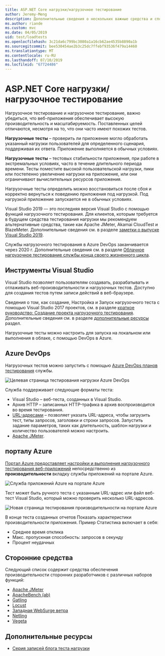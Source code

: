 ```yaml
---
title: ASP.NET Core нагрузки/нагрузочное тестирование
author: Jeremy-Meng
description: Дополнительные сведения о нескольких важные средства и способы нагрузочное тестирование и нагрузочное тестирование приложений ASP.NET Core.
ms.author: riande
ms.custom: mvc
ms.date: 04/05/2019
uid: test/loadtests
ms.openlocfilehash: 3c21da6c799bc3080a1a16cb62ae4535b8890a1b
ms.sourcegitcommit: bee530454ae2b3c25dc7ffebf93536f479a14460
ms.translationtype: MT
ms.contentlocale: ru-RU
ms.lasthandoff: 07/10/2019
ms.locfileid: "67724486"
---
```

# <a name="aspnet-core-loadstress-testing"></a>ASP.NET Core нагрузки/нагрузочное тестирование

Нагрузочное тестирование и нагрузочное тестирование, важно убедиться, что веб-приложения обеспечивает высокую производительность и масштабируемость. Поставленных целей отличаются, несмотря на то, что они часто имеют похожих тестов.

**Нагрузочные тесты** &ndash; проверить ли приложение могло обработать указанный нагрузки пользователей для определенного сценария, поддерживая их ответа. Приложение выполняется в обычных условиях.

**Нагрузочные тесты** &ndash; тестовых стабильности приложения, при работе в экстремальных условиях, часто в течение длительного периода времени. Тесты поместите высокой пользовательской нагрузки, пики или постепенно увеличение нагрузки на приложение, или они ограничивают вычислительных ресурсов приложения.

Нагрузочные тесты определить можно восстановиться после сбоя и корректно вернуться к поведению приложения под нагрузкой. Под нагрузкой приложение запускается не в обычных условиях.

Visual Studio 2019 — это последняя версия Visual Studio с помощью функций нагрузочного тестирования. Для клиентов, которым требуется в будущем средства тестирования нагрузки мы рекомендуем альтернативные средства, такие как Apache JMeter, Akamai CloudTest и BlazeMeter. Дополнительные сведения см. в разделе [заметки о выпуске Visual Studio 2019](/visualstudio/releases/2019/release-notes#test-tools).

Службы нагрузочного тестирования в Azure DevOps заканчивается через 2020 г. Дополнительные сведения см. в разделе [Облачное нагрузочное тестирование службы конца своего жизненного цикла](https://devblogs.microsoft.com/devops/cloud-based-load-testing-service-eol/).

## <a name="visual-studio-tools"></a>Инструменты Visual Studio

Visual Studio позволяет пользователям создавать, разрабатывать и отлаживать веб-производительности и нагрузочных тестов. Доступно для создания тестов путем записи действий в веб-браузере.

Сведения о том, как создание, Настройка и Запуск нагрузочного теста с помощью Visual Studio 2017 проектов, см. в разделе [краткое руководство: Создание проекта нагрузочного тестирования](/visualstudio/test/quickstart-create-a-load-test-project?view=vs-2017). Дополнительные сведения см. в разделе [дополнительные ресурсы](#additional-resources) раздел.

Нагрузочные тесты можно настроить для запуска на локальном или выполнения в облаке, с помощью DevOps в Azure.

## <a name="azure-devops"></a>Azure DevOps

Нагрузочных тестов можно запустить с помощью [Azure DevOps планов тестирования](/azure/devops/test/load-test/index?view=vsts) службы.

![Целевая страница тестирования нагрузки Azure DevOps](./load-tests/_static/azure-devops-load-test.png)

Служба поддерживает следующие форматы теста:

* Visual Studio &ndash; веб-теста, созданных в Visual Studio.
* Архив HTTP &ndash; записанных HTTP-трафика в архив воспроизводится во время тестирования.
* [URL-адресами](/azure/devops/test/load-test/get-started-simple-cloud-load-test?view=vsts) &ndash; позволяет указать URL-адреса, чтобы загрузить тест, типы запросов, заголовки и строки запросов. Запустить задание параметров, таких как длительность, шаблон нагрузки и количество пользователей можно настроить.
* [Apache JMeter](https://jmeter.apache.org/).

## <a name="azure-portal"></a>порталу Azure

[Портал Azure предоставляет настройки и выполнения нагрузочного тестирования веб-приложений](/azure/devops/test/load-test/app-service-web-app-performance-test?view=vsts) непосредственно из **производительности** вкладку службы приложений на портале Azure.

![Служба приложений Azure на портале Azure](./load-tests/_static/azure-appservice-perf-test.png)

Тест может быть ручного теста с указанным URL-адрес или файл веб-тест Visual Studio, который можно проверить несколько URL-адресов.

![Новая страница тестирования производительности на портале Azure](./load-tests/_static/azure-appservice-perf-test-config.png)

В конце теста созданных отчетов Показать характеристики производительности приложения. Пример Статистика включает в себя:

* Среднее время отклика
* Макс. пропускная способность: запросов в секунду
* Процент неудачных

## <a name="third-party-tools"></a>Сторонние средства

Следующий список содержит средства обеспечения производительности сторонних разработчиков с различных наборов функций:

* [Apache JMeter](https://jmeter.apache.org/)
* [ApacheBench (ab)](https://httpd.apache.org/docs/2.4/programs/ab.html)
* [Gatling](https://gatling.io/)
* [Locust](https://locust.io/)
* [Западная WebSurge ветра](http://websurge.west-wind.com/)
* [Netling](https://github.com/hallatore/Netling)
* [Vegeta](https://github.com/tsenart/vegeta)

## <a name="additional-resources"></a>Дополнительные ресурсы

* [Серия записей блога теста нагрузки](https://blogs.msdn.microsoft.com/charles_sterling/2015/06/01/load-test-series-part-i-creating-web-performance-tests-for-a-load-test/)
